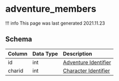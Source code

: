 # adventure_members

!!! info
	This page was last generated 2021.11.23

## Schema
| Column | Data Type | Description |
| :--- | :--- | :--- |
| id | int | [Adventure Identifier](adventure_details.md) |
| charid | int | [Character Identifier](../../schema/characters/character_data.md) |

